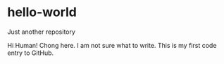 # hello-world
Just another repository

Hi Human!
Chong here. I am not sure what to write. This is my first code entry to GitHub.

